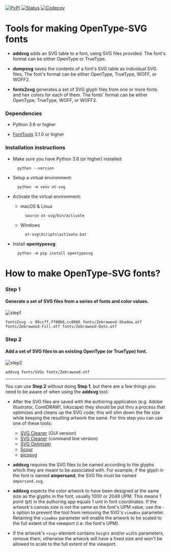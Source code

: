 [![PyPI](https://img.shields.io/pypi/v/opentypesvg.svg)](https://pypi.org/project/opentypesvg)
[![Status](https://github.com/adobe-type-tools/opentype-svg/actions/workflows/test.yml/badge.svg)](https://github.com/adobe-type-tools/opentype-svg/actions/workflows/test.yml)
[![Codecov](https://codecov.io/gh/adobe-type-tools/opentype-svg/branch/master/graph/badge.svg)](https://codecov.io/gh/adobe-type-tools/opentype-svg)

# Tools for making OpenType-SVG fonts

- **addsvg** adds an SVG table to a font, using SVG files provided. The font's format can be either OpenType or TrueType.

- **dumpsvg** saves the contents of a font's SVG table as individual SVG files. The font's format can be either OpenType, TrueType, WOFF, or WOFF2.

- **fonts2svg** generates a set of SVG glyph files from one or more fonts and hex colors for each of them. The fonts' format can be either OpenType, TrueType, WOFF, or WOFF2.


### Dependencies

- Python 3.6 or higher

- [FontTools](https://github.com/fonttools/fonttools) 3.1.0 or higher


### Installation instructions

- Make sure you have Python 3.6 (or higher) installed:

		python --version


- Setup a virtual environment:

		python -m venv ot-svg


- Activate the virtual environment:

    - macOS & Linux

            source ot-svg/bin/activate

    - Windows

            ot-svg\Scripts\activate.bat

- Install **opentypesvg**:

		python -m pip install opentypesvg


# How to make OpenType-SVG fonts?

### Step 1
#### Generate a set of SVG files from a series of fonts and color values.

![step1](https://raw.githubusercontent.com/adobe-type-tools/opentype-svg/master/imgs/step1.png "step 1")

	fonts2svg -c 99ccff,ff0066,cc0066 fonts/Zebrawood-Shadow.otf fonts/Zebrawood-Fill.otf fonts/Zebrawood-Dots.otf

### Step 2
#### Add a set of SVG files to an existing OpenType (or TrueType) font.

![step2](https://raw.githubusercontent.com/adobe-type-tools/opentype-svg/master/imgs/step2.png "step 2")

	addsvg fonts/SVGs fonts/Zebrawood.otf

---

You can use **Step 2** without doing **Step 1**, but there are a few things you need to be aware of when using the **addsvg** tool:

* After the SVG files are saved with the authoring application (e.g. Adobe Illustrator, CorelDRAW!, Inkscape) they should be put thru a process that optimizes and cleans up the SVG code; this will slim down the file size while keeping the resulting artwork the same. For this step you can use one of these tools:
	* [SVG Cleaner](https://github.com/RazrFalcon/svgcleaner-gui/releases) (GUI version)
	* [SVG Cleaner](https://github.com/RazrFalcon/svgcleaner) (command line version)
	* [SVG Optimizer](https://github.com/svg/svgo)
	* [Scour](https://github.com/scour-project/scour)
	* [picosvg](https://github.com/googlefonts/picosvg)

* **addsvg** requires the SVG files to be named according to the glyphs which they are meant to be associated with. For example, if the glyph in the font is named **ampersand**, the SVG file must be named `ampersand.svg`.

* **addsvg** expects the color artwork to have been designed at the same size as the glyphs in the font, usually 1000 or 2048 UPM. This means 1 point (pt) in the authoring app equals 1 unit in font coordinates. If the artwork's canvas size is not the same as the font's UPM value, use the `-k` option to prevent the tool from removing the SVG's `viewBox` parameter. Retaining the `viewBox` parameter will enable the artwork to be scaled to the full extent of the viewport (i.e. the font's UPM).

* If the artwork's `<svg>` element contains `height` and/or `width` parameters, remove them, otherwise the artwork will have a fixed size and won't be allowed to scale to the full extent of the viewport.
